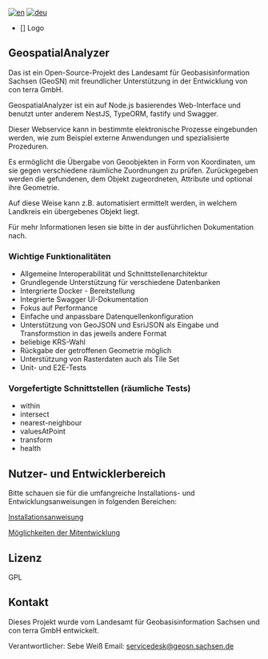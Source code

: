 
[![en](https://img.shields.io/badge/lang-en-red.svg)](./README.md)
[![deu](https://img.shields.io/badge/lang-deu-green.svg)](./README-german.md)

- [] Logo

## GeospatialAnalyzer

Das ist ein Open-Source-Projekt des Landesamt für Geobasisinformation Sachsen (GeoSN) mit freundlicher Unterstützung in der Entwicklung von con terra GmbH. 

GeospatialAnalyzer ist ein auf Node.js basierendes Web-Interface und benutzt unter anderem NestJS, TypeORM, fastify und Swagger. 

Dieser Webservice kann in bestimmte elektronische Prozesse eingebunden werden, wie zum Beispiel externe Anwendungen und spezialisierte Prozeduren.

Es ermöglicht die Übergabe von Geoobjekten in Form von Koordinaten, um sie gegen verschiedene räumliche Zuordnungen zu prüfen. Zurückgegeben werden die gefundenen, dem Objekt zugeordneten, Attribute und optional ihre Geometrie.

Auf diese Weise kann z.B. automatisiert ermittelt werden, in welchem Landkreis ein übergebenes Objekt liegt.

Für mehr Informationen lesen sie bitte in der ausführlichen Dokumentation nach.

### Wichtige Funktionalitäten
- Allgemeine Interoperabilität und Schnittstellenarchitektur
- Grundlegende Unterstützung für verschiedene Datenbanken
- Intergrierte Docker - Bereitstellung
- Integrierte Swagger UI-Dokumentation
- Fokus auf Performance
- Einfache und anpassbare Datenquellenkonfiguration
- Unterstützung von GeoJSON und EsriJSON als Eingabe und Transformstion in das jeweils andere Format
- beliebige KRS-Wahl
- Rückgabe der getroffenen Geometrie möglich
- Unterstützung von Rasterdaten auch als Tile Set
- Unit- und E2E-Tests

### Vorgefertigte Schnittstellen (räumliche Tests)
- within
- intersect
- nearest-neighbour
- valuesAtPoint
- transform
- health

## Nutzer- und Entwicklerbereich

Bitte schauen sie für die umfangreiche Installations- und Entwicklungsanweisungen in folgenden Bereichen:

[Installationsanweisung](./README-development.md#installation-and-debugging)

[Möglichkeiten der Mitentwicklung](./README-development.md#contribution)

## Lizenz
GPL 

## Kontakt

Dieses Projekt wurde vom Landesamt für Geobasisinformation Sachsen und con terra GmbH entwickelt.

Verantwortlicher: Sebe Weiß
Email: servicedesk@geosn.sachsen.de 